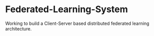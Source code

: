 # Federated-Learning-System
Working to build a Client-Server based distributed federated learning architecture.
